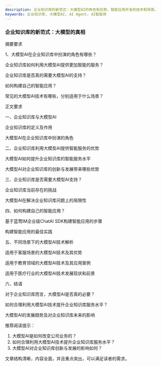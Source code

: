 ```yaml
---
description: 企业知识库的新范式：大模型AI的角色和优势，智能应用开发的技术和场景。
keywords: 企业知识库, 大模型AI, AI Agent, AI智能体
---
```

### 企业知识库的新范式：大模型的真相

摘要要求

1、大模型AI在企业知识库中扮演的角色有哪些？
  
企业知识库如何利用大模型AI提供更加智能的服务？

企业知识库是否真的需要大模型AI的支持？

如何构建自己的智能应用？

常见的大模型AI技术有哪些，分别适用于什么场景？  


正文要求

一、企业知识库与大模型AI

企业知识库的定义及作用

大模型AI在企业知识库中扮演的角色

二、企业知识库利用大模型AI提供智能服务的优势

大模型AI如何提升企业知识库的智能服务水平

大模型AI对企业知识库的创新与发展带来哪些优势

三、企业知识库是否需要大模型AI支持？

企业知识库当前存在的挑战

大模型AI在解决企业知识库问题上的局限性

四、如何构建自己的智能应用？

基于蓝莺IM企业级ChatAI SDK构建智能应用的步骤

构建智能应用的最佳实践

五、不同场景下的大模型AI技术解析

适用于客服场景的大模型AI技术及其优势

适用于教育领域的大模型AI技术及其应用案例

适用于医疗行业的大模型AI技术发展现状和前景

六、结语

对于企业知识库而言，大模型AI是否真的必要？

如何合理利用大模型AI技术提升企业知识库服务水平？

大模型AI的发展趋势及对企业知识库未来的影响

推荐阅读提示：
1. 大模型AI是如何改变公司业务的？
2. 如何合理利用大模型AI技术提升企业知识库服务水平？
3. 大模型AI对企业知识库创新与发展的影响如何？

文章结构清晰，内容全面，并且重点突出，可以满足读者的需求。